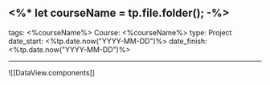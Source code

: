 <%*
let courseName = tp.file.folder();
-%>
---
tags: <%courseName%>
Course: <%courseName%>
type: Project
date_start: <%tp.date.now("YYYY-MM-DD")%>
date_finish: <%tp.date.now("YYYY-MM-DD")%>

---
![[DataView.components]]